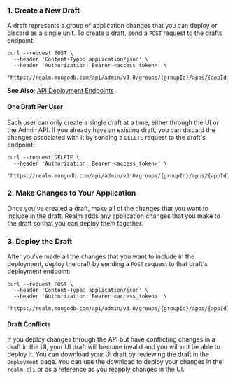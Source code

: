 ### 1. Create a New Draft

A draft represents a group of application changes that you can deploy or
discard as a single unit. To create a draft, send a `POST` request to
the drafts endpoint:

```shell
curl --request POST \
  --header 'Content-Type: application/json' \
  --header 'Authorization: Bearer <access_token>' \
  'https://realm.mongodb.com/api/admin/v3.0/groups/{groupId}/apps/{appId}/drafts'
```

**See Also**: [API Deployment Endpoints](undefinedapplication-deployment-apis)

#### One Draft Per User

Each user can only create a single draft at a time, either through the
UI or the Admin API. If you already have an existing draft, you can
discard the changes associated with it by sending a `DELETE` request to
the draft's endpoint:

```shell
curl --request DELETE \
  --header 'Authorization: Bearer <access_token>' \
  'https://realm.mongodb.com/api/admin/v3.0/groups/{groupId}/apps/{appId}/drafts/{draftId}'
```

### 2. Make Changes to Your Application

Once you've created a draft, make all of the changes that you want to
include in the draft. Realm adds any application changes that you make
to the draft so that you can deploy them together.

### 3. Deploy the Draft

After you've made all the changes that you want to include in the
deployment, deploy the draft by sending a `POST` request to that draft's
deployment endpoint:

```shell
curl --request POST \
  --header 'Content-Type: application/json' \
  --header 'Authorization: Bearer <access_token>' \
  'https://realm.mongodb.com/api/admin/v3.0/groups/{groupId}/apps/{appId}/drafts/{draftId}/deployment'
```

#### Draft Conflicts

If you deploy changes through the API but have conflicting changes in a
draft in the UI, your UI draft will become invalid and you will not be
able to deploy it. You can download your UI draft by reviewing the draft
in the `Deployment` page. You can use the download to deploy your
changes in the `realm-cli` or as a reference as you reapply changes in
the UI.

</div>
